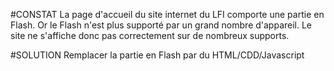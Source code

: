 #CONSTAT
La page d'accueil du site internet du LFI comporte une partie en Flash.
Or le Flash n'est plus supporté par un grand nombre d'appareil.
Le site ne s'affiche donc pas correctement sur de nombreux supports.

#SOLUTION
Remplacer la partie en Flash par du HTML/CDD/Javascript
